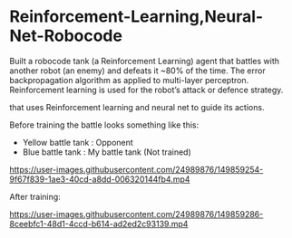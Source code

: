 # Reinforcement-Learning,Neural-Net-Robocode
Built a robocode tank (a Reinforcement Learning) agent that battles with another robot (an enemy) and defeats it ~80% of the time. The error backpropagation algorithm as applied to multi-layer perceptron. Reinforcement learning is used for the robot’s attack or defence strategy.

that uses Reinforcement learning and neural net to guide its actions.

Before training the battle looks something like this:
- Yellow battle tank : Opponent
- Blue battle tank : My battle tank (Not trained)



https://user-images.githubusercontent.com/24989876/149859254-9f67f839-1ae3-40cd-a8dd-006320144fb4.mp4


After training:



https://user-images.githubusercontent.com/24989876/149859286-8ceebfc1-48d1-4ccd-b614-ad2ed2c93139.mp4



